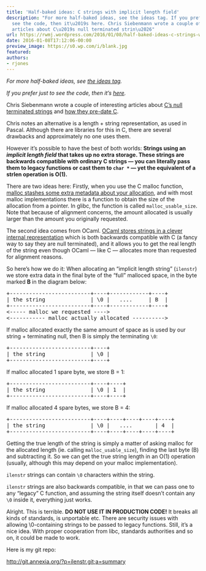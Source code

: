```yaml
---
title: 'Half-baked ideas: C strings with implicit length field'
description: "For more half-baked ideas, see the ideas tag. If you prefer just to
  see the code, then it\u2019s here. Chris Siebenmann wrote a couple of interesting
  articles about C\u2019s null terminated strin\u2026"
url: https://rwmj.wordpress.com/2016/01/08/half-baked-ideas-c-strings-with-implicit-length-field/
date: 2016-01-08T17:12:06-00:00
preview_image: https://s0.wp.com/i/blank.jpg
featured:
authors:
- rjones
---
```


<p><i>For more half-baked ideas, see <a href="https://rwmj.wordpress.com/tag/ideas/">the ideas tag</a>.</i></p>
<p><i>If you prefer just to see the code, then it&rsquo;s <a href="http://git.annexia.org/?p=ilenstr.git%3Ba=summary">here</a>.</i></p>
<p>Chris Siebenmann wrote a couple of interesting articles about <a href="https://utcc.utoronto.ca/~cks/space/blog/programming/CNullStringsDefense">C&rsquo;s null terminated strings</a> and <a href="https://utcc.utoronto.ca/~cks/space/blog/unix/UnixEarlyStrings">how they pre-date C</a>.</p>
<p>Chris notes an alternative is a length + string representation, as used in Pascal.  Although there are libraries for this in C, there are several drawbacks and approximately no one uses them.</p>
<p>However it&rsquo;s possible to have the best of both worlds: <b>Strings using an <i>implicit length field</i> that takes up no extra storage.  These strings are backwards compatible with ordinary C strings &mdash; you can literally pass them to legacy functions or cast them to <code>char&nbsp;*</code> &mdash; yet the equivalent of a strlen operation is O(1).</b></p>
<p>There are two ideas here: Firstly, when you use the C malloc function, <a href="https://stackoverflow.com/questions/5813078/is-it-possible-to-find-the-memory-allocated-to-the-pointer-without-searching-fo/5813450#5813450">malloc stashes some extra metadata about your allocation</a>, and with most malloc implementations there is a function to obtain the size of the allocation from a pointer.  In glibc, the function is called <code>malloc_usable_size</code>.  Note that because of alignment concerns, the amount allocated is usually larger than the amount you originally requested.</p>
<p>The second idea comes from OCaml.  <a href="https://rwmj.wordpress.com/2009/08/05/ocaml-internals-part-2-strings-and-other-types/">OCaml stores strings in a clever internal representation</a> which is both backwards compatible with C (a fancy way to say they are null terminated), and it allows you to get the real length of the string even though OCaml &mdash; like C &mdash; allocates more than requested for alignment reasons.</p>
<p>So here&rsquo;s how we do it: When allocating an &ldquo;implicit length string&rdquo; (<code>ilenstr</code>) we store extra data in the final byte of the &ldquo;full&rdquo; malloced space, in the byte marked <b>B</b> in the diagram below:</p>
<pre>
+-------------------------+----+------------+----+
| the string              | \0 |   ....     | B  |
+-------------------------+----+------------+----+
&lt;----- malloc we requested ----&gt;
&lt;----------- malloc actually allocated ----------&gt;
</pre>
<p>If malloc allocated exactly the same amount of space as is used by our string + terminating null, then B is simply the terminating <code>\0</code>:</p>
<pre>
+-------------------------+----+
| the string              | \0 |
+-------------------------+----+
</pre>
<p>If malloc allocated 1 spare byte, we store B = 1:</p>
<pre>
+-------------------------+----+----+
| the string              | \0 | 1  |
+-------------------------+----+----+
</pre>
<p>If malloc allocated 4 spare bytes, we store B = 4:</p>
<pre>
+-------------------------+----+----+----+----+----+
| the string              | \0 |   ....       | 4  |
+-------------------------+----+----+----+----+----+
</pre>
<p>Getting the true length of the string is simply a matter of asking malloc for the allocated length (ie. calling <code>malloc_usable_size</code>), finding the last byte (B) and subtracting it.  So we can get the true string length in an O(1) operation (usually, although this may depend on your malloc implementation).</p>
<p><code>ilenstr</code> strings can contain <code>\0</code> characters within the string.</p>
<p><code>ilenstr</code> strings are also backwards compatible, in that we can pass one to any &ldquo;legacy&rdquo; C function, and assuming the string itself doesn&rsquo;t contain any <code>\0</code> inside it, everything just works.</p>
<p>Alright.  This is terrible.  <b>DO NOT USE IT IN PRODUCTION CODE!</b>  It breaks all kinds of standards, is unportable etc.  There are security issues with allowing \0-containing strings to be passed to legacy functions.  Still, it&rsquo;s a nice idea.  With proper cooperation from libc, standards authorities and so on, it could be made to work.</p>
<p>Here is my git repo:</p>
<p><a href="http://git.annexia.org/?p=ilenstr.git%3Ba=summary">http://git.annexia.org/?p=ilenstr.git;a=summary</a></p>

